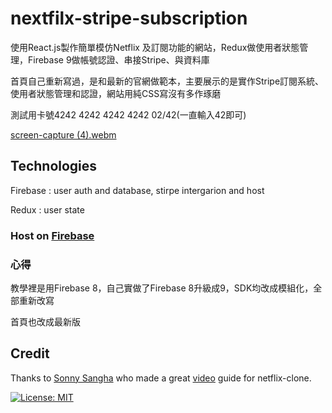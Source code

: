 # nextfilx-stripe-subscription

使用React.js製作簡單模仿Netflix 及訂閱功能的網站，Redux做使用者狀態管理，Firebase 9做帳號認證、串接Stripe、與資料庫

首頁自己重新寫過，是和最新的官網做範本，主要展示的是實作Stripe訂閱系統、使用者狀態管理和認證，網站用純CSS寫沒有多作琢磨

測試用卡號4242 4242 4242 4242  02/42(一直輸入42即可)

[screen-capture (4).webm](https://github.com/clspeter/nextflix/assets/16301430/51ecfb10-d7e8-4f2e-a126-847f7a45b830)

## Technologies

Firebase : user auth and database, stirpe intergarion and host

Redux : user state

### Host on [Firebase](https://nextflix-54929.web.app/)

### 心得

教學裡是用Firebase 8，自己實做了Firebase 8升級成9，SDK均改成模組化，全部重新改寫

首頁也改成最新版

## Credit

Thanks to [Sonny Sangha](https://www.facebook.com/sonny.sangha.3) who made a great [video](https://www.youtube.com/watch?v=HW5roUF2RLg) guide for netflix-clone.

[![License: MIT](https://img.shields.io/badge/License-MIT-yellow.svg)](https://opensource.org/licenses/MIT)
